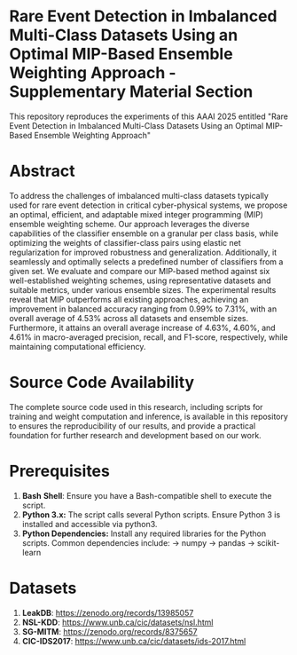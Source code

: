 # Rare Event Detection in Imbalanced Multi-Class Datasets Using an Optimal MIP-Based Ensemble Weighting Approach - Supplementary Material Section
This repository reproduces the experiments of this AAAI 2025 entitled "Rare Event Detection in Imbalanced Multi-Class Datasets Using an Optimal MIP-Based Ensemble Weighting Approach"

# Abstract
To address the challenges of imbalanced multi-class datasets typically used for rare event detection in critical cyber-physical systems, we propose an optimal, efficient, and adaptable mixed integer programming (MIP) ensemble weighting scheme. 
Our approach leverages the diverse capabilities of the classifier ensemble on a granular per class basis, while optimizing the weights of classifier-class pairs using elastic net regularization for improved robustness and generalization.
Additionally, it seamlessly and optimally selects a predefined number of classifiers from a given set.
We evaluate and compare our MIP-based method against six well-established weighting schemes, using representative datasets and suitable metrics, under various ensemble sizes.
The experimental results reveal that MIP outperforms all existing approaches, achieving an improvement in balanced accuracy ranging from 0.99% to 7.31%, with an overall average of 4.53% across all datasets and ensemble sizes. 
Furthermore, it attains an overall average increase of 4.63%, 4.60%, and 4.61% in macro-averaged precision, recall, and F1-score, respectively, while maintaining computational efficiency.

# Source Code Availability
The complete source code used in this research, including scripts for training and weight computation and inference, is available in this repository to ensures the reproducibility of our results, and provide a practical foundation for further research and development based on our work.

# Prerequisites
1. **Bash** **Shell**: Ensure you have a Bash-compatible shell to execute the script.
2. **Python 3.x:** The script calls several Python scripts. Ensure Python 3 is installed and accessible via python3.
3. **Python Dependencies:** Install any required libraries for the Python scripts. Common dependencies include:
   -> numpy
   -> pandas
   -> scikit-learn
   
# Datasets
1. **LeakDB**: https://zenodo.org/records/13985057
2. **NSL-KDD**: https://www.unb.ca/cic/datasets/nsl.html
3. **SG-MITM**: https://zenodo.org/records/8375657
4. **CIC-IDS2017**: https://www.unb.ca/cic/datasets/ids-2017.html
